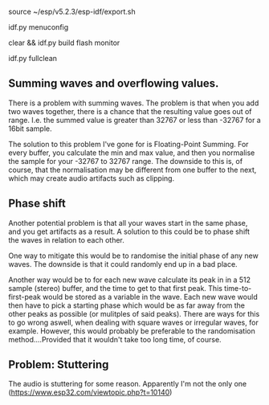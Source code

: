 source ~/esp/v5.2.3/esp-idf/export.sh

idf.py menuconfig

clear && idf.py build flash monitor

idf.py fullclean

## Summing waves and overflowing values.
There is a problem with summing waves. The problem is that when you add two waves together, there is a chance that the resulting value goes out of range. I.e. the summed value is greater than 32767 or less than -32767 for a 16bit sample. 

The solution to this problem I've gone for is Floating-Point Summing. For every buffer, you calculate the min and max value, and then you normalise the sample for your -32767 to 32767 range. The downside to this is, of course, that the normalisation may be different from one buffer to the next, which may create audio artifacts such as clipping. 

## Phase shift
Another potential problem is that all your waves start in the same phase, and you get artifacts as a result. A solution to this could be to phase shift the waves in relation to each other. 

One way to mitigate this would be to randomise the initial phase of any new waves. The downside is that it could randomly end up in a bad place.

Another way would be to for each new wave calculate its peak in in a 512 sample (stereo) buffer, and the time to get to that first peak. This time-to-first-peak would be stored as a variable in the wave. Each new wave would then have to pick a starting phase which would be as far away from the other peaks as possible (or mulitples of said peaks). There are ways for this to go wrong aswell, when dealing with square waves or irregular waves, for example. However, this would probably be preferable to the randomisation method....Provided that it wouldn't take too long time, of course.

## Problem: Stuttering
The audio is stuttering for some reason. Apparently I'm not the only one (https://www.esp32.com/viewtopic.php?t=10140)